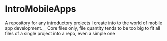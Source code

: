 # IntroMobileApps
A repository for any introductory projects I create into to the world of mobile app development.__
Core files only, file quantity tends to be too big to fit all files of a single project into a repo, even a simple one
